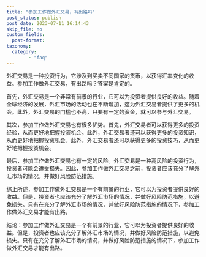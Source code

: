 ```yaml
---
title: "参加工作做外汇交易，有出路吗"
post_status: publish
post_date: 2023-07-11 16:14:43
skip_file: no
custom_fields: 
  post-format: 
taxonomy:
  category:
        - "faq"
---
```


外汇交易是一种投资行为，它涉及到买卖不同国家的货币，以获得汇率变化的收益。参加工作做外汇交易，有出路吗？答案是肯定的。

首先，外汇交易是一个非常有前景的行业，它可以为投资者提供良好的收益。随着全球经济的发展，外汇市场的活动也在不断增加，这为外汇交易者提供了更多的机会。此外，外汇交易的门槛也不高，只要有一定的资金，就可以参与外汇交易。

其次，参加工作做外汇交易也有很多优势。首先，外汇交易者可以获得更多的投资经验，从而更好地把握投资机会。此外，外汇交易者还可以获得更多的投资知识，从而更好地把握投资机会。此外，外汇交易者还可以获得更多的投资技巧，从而更好地把握投资机会。

最后，参加工作做外汇交易也有一定的风险。外汇交易是一种高风险的投资行为，投资者可能会遭受损失。因此，参加工作做外汇交易之前，投资者应该充分了解外汇市场的情况，并做好风险防范措施。

综上所述，参加工作做外汇交易是一个有前景的行业，它可以为投资者提供良好的收益。但是，投资者也应该充分了解外汇市场的情况，并做好风险防范措施，以避免损失。只有在充分了解外汇市场的情况，并做好风险防范措施的情况下，参加工作做外汇交易才能有出路。

结论：参加工作做外汇交易是一个有前景的行业，它可以为投资者提供良好的收益。但是，投资者也应该充分了解外汇市场的情况，并做好风险防范措施，以避免损失。只有在充分了解外汇市场的情况，并做好风险防范措施的情况下，参加工作做外汇交易才能有出路。
